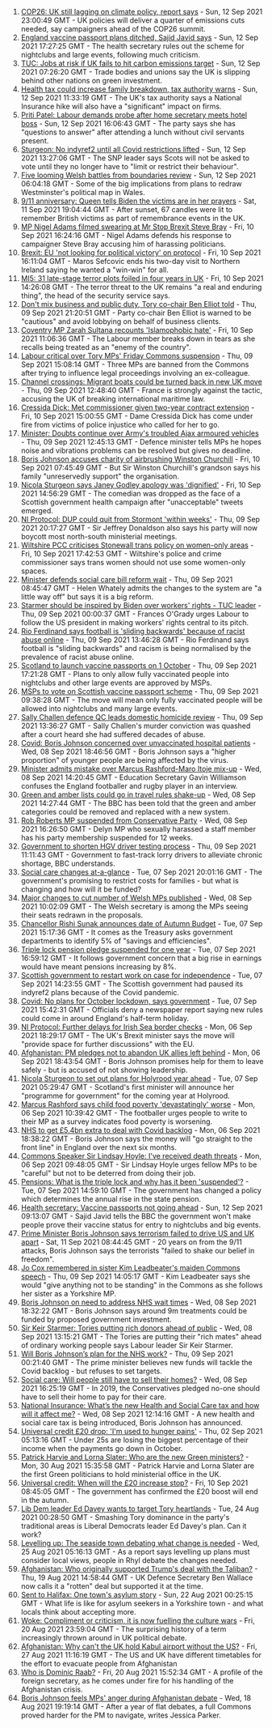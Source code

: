 1. [COP26: UK still lagging on climate policy, report says](https://www.bbc.co.uk/news/science-environment-58520330?at_medium=RSS&at_campaign=KARANGA) - Sun, 12 Sep 2021 23:00:49 GMT - UK policies will deliver a quarter of emissions cuts needed, say campaigners ahead of the COP26 summit.
2. [England vaccine passport plans ditched, Sajid Javid says](https://www.bbc.co.uk/news/uk-58535258?at_medium=RSS&at_campaign=KARANGA) - Sun, 12 Sep 2021 17:27:25 GMT - The health secretary rules out the scheme for nightclubs and large events, following much criticism.
3. [TUC: Jobs at risk if UK fails to hit carbon emissions target](https://www.bbc.co.uk/news/business-58519996?at_medium=RSS&at_campaign=KARANGA) - Sun, 12 Sep 2021 07:26:20 GMT - Trade bodies and unions say the UK is slipping behind other nations on green investment.
4. [Health tax could increase family breakdown, tax authority warns](https://www.bbc.co.uk/news/uk-politics-58536118?at_medium=RSS&at_campaign=KARANGA) - Sun, 12 Sep 2021 11:33:19 GMT - The UK's tax authority says a National Insurance hike will also have a "significant" impact on firms.
5. [Priti Patel: Labour demands probe after home secretary meets hotel boss](https://www.bbc.co.uk/news/uk-politics-58536126?at_medium=RSS&at_campaign=KARANGA) - Sun, 12 Sep 2021 16:06:43 GMT - The party says she has "questions to answer" after attending a lunch without civil servants present.
6. [Sturgeon: No indyref2 until all Covid restrictions lifted](https://www.bbc.co.uk/news/uk-scotland-scotland-politics-58536298?at_medium=RSS&at_campaign=KARANGA) - Sun, 12 Sep 2021 13:27:06 GMT - The SNP leader says Scots will not be asked to vote until they no longer have to "limit or restrict their behaviour".
7. [Five looming Welsh battles from boundaries review](https://www.bbc.co.uk/news/uk-wales-politics-58491726?at_medium=RSS&at_campaign=KARANGA) - Sun, 12 Sep 2021 06:04:18 GMT - Some of the big implications from plans to redraw Westminster's political map in Wales.
8. [9/11 anniversary: Queen tells Biden the victims are in her prayers](https://www.bbc.co.uk/news/uk-58522061?at_medium=RSS&at_campaign=KARANGA) - Sat, 11 Sep 2021 19:04:44 GMT - After sunset, 67 candles were lit to remember British victims as part of remembrance events in the UK.
9. [MP Nigel Adams filmed swearing at Mr Stop Brexit Steve Bray](https://www.bbc.co.uk/news/uk-england-york-north-yorkshire-58518526?at_medium=RSS&at_campaign=KARANGA) - Fri, 10 Sep 2021 16:24:16 GMT - Nigel Adams defends his response to campaigner Steve Bray accusing him of harassing politicians.
10. [Brexit: EU 'not looking for political victory' on protocol](https://www.bbc.co.uk/news/uk-northern-ireland-58509239?at_medium=RSS&at_campaign=KARANGA) - Fri, 10 Sep 2021 16:11:04 GMT - Maros Sefcovic ends his two-day visit to Northern Ireland saying he wanted a "win-win" for all.
11. [MI5: 31 late-stage terror plots foiled in four years in UK](https://www.bbc.co.uk/news/uk-58512901?at_medium=RSS&at_campaign=KARANGA) - Fri, 10 Sep 2021 14:26:08 GMT - The terror threat to the UK remains "a real and enduring thing", the head of the security service says.
12. [Don't mix business and public duty, Tory co-chair Ben Elliot told](https://www.bbc.co.uk/news/uk-politics-58504744?at_medium=RSS&at_campaign=KARANGA) - Thu, 09 Sep 2021 21:20:51 GMT - Party co-chair Ben Elliot is warned to be "cautious" and avoid lobbying on behalf of business clients.
13. [Coventry MP Zarah Sultana recounts 'Islamophobic hate'](https://www.bbc.co.uk/news/uk-england-coventry-warwickshire-58515751?at_medium=RSS&at_campaign=KARANGA) - Fri, 10 Sep 2021 11:06:36 GMT - The Labour member breaks down in tears as she recalls being treated as an "enemy of the country".
14. [Labour critical over Tory MPs' Friday Commons suspension](https://www.bbc.co.uk/news/uk-politics-58504740?at_medium=RSS&at_campaign=KARANGA) - Thu, 09 Sep 2021 15:08:14 GMT - Three MPs are banned from the Commons after trying to influence legal proceedings involving an ex-colleague.
15. [Channel crossings: Migrant boats could be turned back in new UK move](https://www.bbc.co.uk/news/uk-58495948?at_medium=RSS&at_campaign=KARANGA) - Thu, 09 Sep 2021 12:48:40 GMT - France is strongly against the tactic, accusing the UK of breaking international maritime law.
16. [Cressida Dick: Met commissioner given two-year contract extension](https://www.bbc.co.uk/news/uk-england-london-58518146?at_medium=RSS&at_campaign=KARANGA) - Fri, 10 Sep 2021 15:00:55 GMT - Dame Cressida Dick has come under fire from victims of police injustice who called for her to go.
17. [Minister: Doubts continue over Army's troubled Ajax armoured vehicles](https://www.bbc.co.uk/news/uk-politics-58502779?at_medium=RSS&at_campaign=KARANGA) - Thu, 09 Sep 2021 12:45:13 GMT - Defence minister tells MPs he hopes noise and vibrations problems can be resolved but gives no deadline.
18. [Boris Johnson accuses charity of airbrushing Winston Churchill](https://www.bbc.co.uk/news/uk-politics-58505194?at_medium=RSS&at_campaign=KARANGA) - Fri, 10 Sep 2021 07:45:49 GMT - But Sir Winston Churchill's grandson says his family "unreservedly support" the organisation.
19. [Nicola Sturgeon says Janey Godley apology was 'dignified'](https://www.bbc.co.uk/news/uk-scotland-scotland-politics-58513670?at_medium=RSS&at_campaign=KARANGA) - Fri, 10 Sep 2021 14:56:29 GMT - The comedian was dropped as the face of a Scottish government health campaign after "unacceptable" tweets emerged.
20. [NI Protocol: DUP could quit from Stormont 'within weeks'](https://www.bbc.co.uk/news/uk-northern-ireland-58494209?at_medium=RSS&at_campaign=KARANGA) - Thu, 09 Sep 2021 20:17:27 GMT - Sir Jeffrey Donaldson also says his party will now boycott most north-south ministerial meetings.
21. [Wiltshire PCC criticises Stonewall trans policy on women-only areas](https://www.bbc.co.uk/news/uk-england-wiltshire-58498833?at_medium=RSS&at_campaign=KARANGA) - Fri, 10 Sep 2021 17:42:53 GMT - Wiltshire's police and crime commissioner says trans women should not use some women-only spaces.
22. [Minister defends social care bill reform wait](https://www.bbc.co.uk/news/uk-politics-58487901?at_medium=RSS&at_campaign=KARANGA) - Thu, 09 Sep 2021 08:45:47 GMT - Helen Whately admits the changes to the system are "a little way off" but says it is a big reform.
23. [Starmer should be inspired by Biden over workers' rights - TUC leader](https://www.bbc.co.uk/news/uk-politics-58463491?at_medium=RSS&at_campaign=KARANGA) - Thu, 09 Sep 2021 00:00:37 GMT - Frances O'Grady urges Labour to follow the US president in making workers' rights central to its pitch.
24. [Rio Ferdinand says football is 'sliding backwards' because of racist abuse online](https://www.bbc.co.uk/sport/football/58497685?at_medium=RSS&at_campaign=KARANGA) - Thu, 09 Sep 2021 13:46:28 GMT - Rio Ferdinand says football is "sliding backwards" and racism is being normalised by the prevalence of racist abuse online.
25. [Scotland to launch vaccine passports on 1 October](https://www.bbc.co.uk/news/uk-scotland-scotland-politics-58506013?at_medium=RSS&at_campaign=KARANGA) - Thu, 09 Sep 2021 17:21:28 GMT - Plans to only allow fully vaccinated people into nightclubs and other large events are approved by MSPs.
26. [MSPs to vote on Scottish vaccine passport scheme](https://www.bbc.co.uk/news/uk-scotland-scotland-politics-58492663?at_medium=RSS&at_campaign=KARANGA) - Thu, 09 Sep 2021 09:38:28 GMT - The move will mean only fully vaccinated people will be allowed into nightclubs and many large events.
27. [Sally Challen defence QC leads domestic homicide review](https://www.bbc.co.uk/news/uk-england-surrey-58502249?at_medium=RSS&at_campaign=KARANGA) - Thu, 09 Sep 2021 13:36:27 GMT - Sally Challen's murder conviction was quashed after a court heard she had suffered decades of abuse.
28. [Covid: Boris Johnson concerned over unvaccinated hospital patients](https://www.bbc.co.uk/news/uk-58494842?at_medium=RSS&at_campaign=KARANGA) - Wed, 08 Sep 2021 18:46:56 GMT - Boris Johnson says a "higher proportion" of younger people are being affected by the virus.
29. [Minister admits mistake over Marcus Rashford-Maro Itoje mix-up](https://www.bbc.co.uk/news/uk-politics-58490809?at_medium=RSS&at_campaign=KARANGA) - Wed, 08 Sep 2021 14:20:45 GMT - Education Secretary Gavin Williamson confuses the England footballer and rugby player in an interview.
30. [Green and amber lists could go in travel rules shake-up](https://www.bbc.co.uk/news/business-58491245?at_medium=RSS&at_campaign=KARANGA) - Wed, 08 Sep 2021 14:27:44 GMT - The BBC has been told that the green and amber categories could be removed and replaced with a new system.
31. [Rob Roberts MP suspended from Conservative Party](https://www.bbc.co.uk/news/uk-wales-politics-58476637?at_medium=RSS&at_campaign=KARANGA) - Wed, 08 Sep 2021 16:26:50 GMT - Delyn MP who sexually harassed a staff member has his party membership suspended for 12 weeks.
32. [Government to shorten HGV driver testing process](https://www.bbc.co.uk/news/business-58487347?at_medium=RSS&at_campaign=KARANGA) - Thu, 09 Sep 2021 11:11:43 GMT - Government to fast-track lorry drivers to alleviate chronic shortage, BBC understands.
33. [Social care changes at-a-glance](https://www.bbc.co.uk/news/uk-politics-58473787?at_medium=RSS&at_campaign=KARANGA) - Tue, 07 Sep 2021 20:01:16 GMT - The government's promising to restrict costs for families - but what is changing and how will it be funded?
34. [Major changes to cut number of Welsh MPs published](https://www.bbc.co.uk/news/uk-wales-politics-58476636?at_medium=RSS&at_campaign=KARANGA) - Wed, 08 Sep 2021 10:02:09 GMT - The Welsh secretary is among the MPs seeing their seats redrawn in the proposals.
35. [Chancellor Rishi Sunak announces date of Autumn Budget](https://www.bbc.co.uk/news/uk-politics-58479234?at_medium=RSS&at_campaign=KARANGA) - Tue, 07 Sep 2021 15:17:36 GMT - It comes as the Treasury asks government departments to identify 5% of "savings and efficiencies".
36. [Triple lock pension pledge suspended for one year](https://www.bbc.co.uk/news/business-58476547?at_medium=RSS&at_campaign=KARANGA) - Tue, 07 Sep 2021 16:59:12 GMT - It follows government concern that a big rise in earnings would have meant pensions increasing by 8%.
37. [Scottish government to restart work on case for independence](https://www.bbc.co.uk/news/uk-scotland-scotland-politics-58478187?at_medium=RSS&at_campaign=KARANGA) - Tue, 07 Sep 2021 14:23:55 GMT - The Scottish government had paused its indyref2 plans because of the Covid pandemic.
38. [Covid: No plans for October lockdown, says government](https://www.bbc.co.uk/news/uk-58474536?at_medium=RSS&at_campaign=KARANGA) - Tue, 07 Sep 2021 15:42:31 GMT - Officials deny a newspaper report saying new rules could come in around England's half-term holiday.
39. [NI Protocol: Further delays for Irish Sea border checks](https://www.bbc.co.uk/news/uk-northern-ireland-58461991?at_medium=RSS&at_campaign=KARANGA) - Mon, 06 Sep 2021 18:29:17 GMT - The UK's Brexit minister says the move will "provide space for further discussions" with the EU.
40. [Afghanistan: PM pledges not to abandon UK allies left behind](https://www.bbc.co.uk/news/uk-politics-58467874?at_medium=RSS&at_campaign=KARANGA) - Mon, 06 Sep 2021 18:43:54 GMT - Boris Johnson promises help for them to leave safely - but is accused of not showing leadership.
41. [Nicola Sturgeon to set out plans for Holyrood year ahead](https://www.bbc.co.uk/news/uk-scotland-scotland-politics-58464674?at_medium=RSS&at_campaign=KARANGA) - Tue, 07 Sep 2021 05:29:47 GMT - Scotland's first minister will announce her "programme for government" for the coming year at Holyrood.
42. [Marcus Rashford says child food poverty 'devastatingly' worse](https://www.bbc.co.uk/news/uk-england-manchester-58460197?at_medium=RSS&at_campaign=KARANGA) - Mon, 06 Sep 2021 10:39:42 GMT - The footballer urges people to write to their MP as a survey indicates food poverty is worsening.
43. [NHS to get £5.4bn extra to deal with Covid backlog](https://www.bbc.co.uk/news/uk-politics-58463493?at_medium=RSS&at_campaign=KARANGA) - Mon, 06 Sep 2021 18:38:22 GMT - Boris Johnson says the money will "go straight to the front line" in England over the next six months.
44. [Commons Speaker Sir Lindsay Hoyle: I've received death threats](https://www.bbc.co.uk/news/uk-politics-58462131?at_medium=RSS&at_campaign=KARANGA) - Mon, 06 Sep 2021 09:48:05 GMT - Sir Lindsay Hoyle urges fellow MPs to be "careful" but not to be deterred from doing their job.
45. [Pensions: What is the triple lock and why has it been 'suspended'?](https://www.bbc.co.uk/news/business-53082530?at_medium=RSS&at_campaign=KARANGA) - Tue, 07 Sep 2021 14:59:10 GMT - The government has changed a policy which determines the annual rise in the state pension.
46. [Health secretary: Vaccine passports not going ahead](https://www.bbc.co.uk/news/world-us-canada-58536044?at_medium=RSS&at_campaign=KARANGA) - Sun, 12 Sep 2021 09:13:07 GMT - Sajid Javid tells the BBC the government won't make people prove their vaccine status for entry to nightclubs and big events.
47. [Prime Minister Boris Johnson says terrorism failed to drive US and UK apart](https://www.bbc.co.uk/news/uk-58528665?at_medium=RSS&at_campaign=KARANGA) - Sat, 11 Sep 2021 08:44:45 GMT - 20 years on from the 9/11 attacks, Boris Johnson says the terrorists "failed to shake our belief in freedom".
48. [Jo Cox remembered in sister Kim Leadbeater's maiden Commons speech](https://www.bbc.co.uk/news/uk-politics-58505991?at_medium=RSS&at_campaign=KARANGA) - Thu, 09 Sep 2021 14:05:17 GMT - Kim Leadbeater says she would "give anything not to be standing" in the Commons as she follows her sister as a Yorkshire MP.
49. [Boris Johnson on need to address NHS wait times](https://www.bbc.co.uk/news/health-58495263?at_medium=RSS&at_campaign=KARANGA) - Wed, 08 Sep 2021 18:32:22 GMT - Boris Johnson says around 9m treatments could be funded by proposed government investment.
50. [Sir Keir Starmer: Tories putting rich donors ahead of public](https://www.bbc.co.uk/news/uk-politics-58491625?at_medium=RSS&at_campaign=KARANGA) - Wed, 08 Sep 2021 13:15:21 GMT - The Tories are putting their "rich mates" ahead of ordinary working people says Labour leader Sir Keir Starmer.
51. [Will Boris Johnson’s plan for the NHS work?](https://www.bbc.co.uk/news/health-58480863?at_medium=RSS&at_campaign=KARANGA) - Thu, 09 Sep 2021 00:21:40 GMT - The prime minister believes new funds will tackle the Covid backlog - but refuses to set targets.
52. [Social care: Will people still have to sell their homes?](https://www.bbc.co.uk/news/58486476?at_medium=RSS&at_campaign=KARANGA) - Wed, 08 Sep 2021 16:25:19 GMT - In 2019, the Conservatives pledged no-one should have to sell their home to pay for their care.
53. [National Insurance: What’s the new Health and Social Care tax and how will it affect me?](https://www.bbc.co.uk/news/uk-politics-58436009?at_medium=RSS&at_campaign=KARANGA) - Wed, 08 Sep 2021 12:14:16 GMT - A new health and social care tax is being introduced, Boris Johnson has announced.
54. [Universal credit £20 drop: 'I'm used to hunger pains'](https://www.bbc.co.uk/news/newsbeat-58186978?at_medium=RSS&at_campaign=KARANGA) - Thu, 02 Sep 2021 05:13:16 GMT - Under 25s are losing the biggest percentage of their income when the payments go down in October.
55. [Patrick Harvie and Lorna Slater: Who are the new Green ministers?](https://www.bbc.co.uk/news/uk-scotland-scotland-politics-58268743?at_medium=RSS&at_campaign=KARANGA) - Mon, 30 Aug 2021 15:35:58 GMT - Patrick Harvie and Lorna Slater are the first Green politicians to hold ministerial office in the UK.
56. [Universal credit: When will the £20 increase stop?](https://www.bbc.co.uk/news/uk-41487126?at_medium=RSS&at_campaign=KARANGA) - Fri, 10 Sep 2021 08:45:05 GMT - The government has confirmed the £20 boost will end in the autumn.
57. [Lib Dem leader Ed Davey wants to target Tory heartlands](https://www.bbc.co.uk/news/uk-politics-58306872?at_medium=RSS&at_campaign=KARANGA) - Tue, 24 Aug 2021 00:28:50 GMT - Smashing Tory dominance in the party's traditional areas is Liberal Democrats leader Ed Davey's plan. Can it work?
58. [Levelling up: The seaside town debating what change is needed](https://www.bbc.co.uk/news/uk-58248594?at_medium=RSS&at_campaign=KARANGA) - Wed, 25 Aug 2021 05:16:13 GMT - As a report says levelling up plans must consider local views, people in Rhyl debate the changes needed.
59. [Afghanistan: Who originally supported Trump's deal with the Taliban?](https://www.bbc.co.uk/news/58271943?at_medium=RSS&at_campaign=KARANGA) - Thu, 19 Aug 2021 14:58:44 GMT - UK Defence Secretary Ben Wallace now calls it a "rotten" deal but supported it at the time.
60. [Sent to Halifax: One town's asylum story](https://www.bbc.co.uk/news/uk-politics-58270841?at_medium=RSS&at_campaign=KARANGA) - Sun, 22 Aug 2021 00:25:15 GMT - What life is like for asylum seekers in a Yorkshire town - and what locals think about accepting more.
61. [Woke: Compliment or criticism, it is now fuelling the culture wars](https://www.bbc.co.uk/news/uk-politics-58281576?at_medium=RSS&at_campaign=KARANGA) - Fri, 20 Aug 2021 23:59:04 GMT - The surprising history of a term increasingly thrown around in UK political debate.
62. [Afghanistan: Why can't the UK hold Kabul airport without the US?](https://www.bbc.co.uk/news/world-58305185?at_medium=RSS&at_campaign=KARANGA) - Fri, 27 Aug 2021 11:16:19 GMT - The US and UK have different timetables for the effort to evacuate people from Afghanistan
63. [Who is Dominic Raab?](https://www.bbc.co.uk/news/uk-politics-52064637?at_medium=RSS&at_campaign=KARANGA) - Fri, 20 Aug 2021 15:52:34 GMT - A profile of the foreign secretary, as he comes under fire for his handling of the Afghanistan crisis.
64. [Boris Johnson feels MPs' anger during Afghanistan debate](https://www.bbc.co.uk/news/uk-politics-58256616?at_medium=RSS&at_campaign=KARANGA) - Wed, 18 Aug 2021 19:19:14 GMT - After a year of flat debates, a full Commons proved harder for the PM to navigate, writes Jessica Parker.
